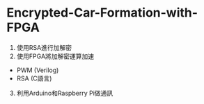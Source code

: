 # Encrypted-Car-Formation-with-FPGA
1. 使用RSA進行加解密
2. 使用FPGA將加解密運算加速
- PWM (Verilog)
- RSA (C語言)
3. 利用Arduino和Raspberry Pi做通訊
